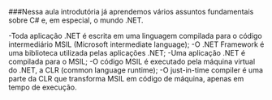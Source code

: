 ###Nessa aula introdutória já aprendemos vários assuntos fundamentais sobre C# e, em especial, o mundo .NET.

-Toda aplicação .NET é escrita em uma linguagem compilada para o código intermediário MSIL (Microsoft intermediate language);
-O .NET Framework é uma biblioteca utilizada pelas aplicações .NET;
-Uma aplicação .NET é compilada para o MSIL;
-O código MSIL é executado pela máquina virtual do .NET, a CLR (common language runtime);
-O just-in-time compiler é uma parte da CLR que transforma MSIL em código de máquina, apenas em tempo de execução.